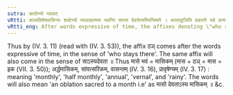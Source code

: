 ```yaml
---
sutra: कालेभ्यो भववत्
vRtti: कालविशेषवाचिभ्यः शब्देभ्यो भववत्प्रत्यया भवन्ति सास्य देवतेत्यस्मिन्विषये । कालाट्ठञिति प्रकरणे भवे प्रत्यया विधास्यन्ते ते सास्य देवतेत्यस्मिन्नर्थे तथैवेष्यन्ते, तदर्थमिदमुच्यते ॥
vRtti_eng: After words expressive of time, the affixes denoting \"who stays there\" (IV. 3. 11) to (IV. 3. 53), come also in the sense of \"this its deity\".
---
```

Thus by (IV. 3. 11) (read with (IV. 3. 53)), the affix ठञ् comes after the words expressive of time, in the sense of 'who stays there'. The same affix will also come in the sense of साऽस्यदेवता ॥ Thus मासे भवं = मासिकम् (मास + ठञ् = मास = इक (VII. 3. 50)); अर्द्धमासिकम्, सांवत्सरिकम्, वासन्तम् (IV. 3. 16), प्रावृषेण्यम् (IV. 3. 17) : meaning 'monthly', 'half monthly', 'annual', 'vernal', and 'rainy'. The words will also mean 'an oblation sacred to a month i.e' as मासो देवताऽस्य मासिकम् ॥ &c.
